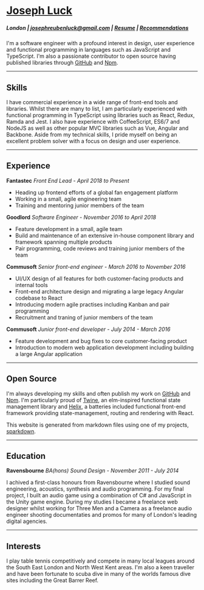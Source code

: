 # [Joseph Luck](./index)

##### London | josephreubenluck@gmail.com | [Resume](./resume) | [Recommendations](./recommendations)

I'm a software engineer with a profound interest in design, user experience and functional programming in languages such as JavaScript and TypeScript. I'm also a passionate contributor to open source having published libraries through [GitHub](https://github.com/josephluck) and [Npm](https://www.npmjs.com/~josephluck).

---

## Skills

I have commercial experience in a wide range of front-end tools and libraries. Whilst there are many to list, I am particularly experienced with functional programming in TypeScript using libraries such as React, Redux, Ramda and Jest. I also have experience with CoffeeScript, ES6/7 and NodeJS as well as other popular MVC libraries such as Vue, Angular and Backbone. Aside from my technical skills, I pride myself on being an excellent problem solver with a focus on design and user experience.

---

## Experience

**Fantastec** _Front End Lead - April 2018 to Present_

* Heading up frontend efforts of a global fan engagement platform
* Working in a small, agile engineering team
* Training and mentoring junior members of the team

**Goodlord** _Software Engineer - November 2016 to April 2018_

* Feature development in a small, agile team
* Build and maintenance of an extensive in-house component library and framework spanning multiple products
* Pair programming, code reviews and training junior members of the team

**Commusoft** _Senior front-end engineer - March 2016 to November 2016_

* UI/UX design of all features for both customer-facing products and internal tools
* Front-end architecture design and migrating a large legacy Angular codebase to React
* Introducing modern agile practises including Kanban and pair programming
* Recruitment and traning of junior members of the team

**Commusoft** _Junior front-end developer - July 2014 - March 2016_

* Feature development and bug fixes to core customer-facing product
* Introduction to modern web application development including building a large Angular application

---

## Open Source

I'm always developing my skills and often publish my work on [GitHub](https://github.com/josephluck) and [Npm](https://npmjs.com/~josephluck). I'm particularly proud of [Twine](https://github.com/josephluck/twine), an elm-inspired functional state management library and [Helix](https://github.com/josephluck/helix), a batteries included functional front-end framework providing state-management, routing and rendering with React.

This website is generated from markdown files using one of my projects, [sparkdown](https://github.com/josephluck/sparkdown).

---

## Education

**Ravensbourne** _BA(hons) Sound Design - November 2011 - July 2014_

I achived a first-class honours from Ravensbourne where I studied sound engineering, acoustics, synthesis and audio programming. For my final project, I built an audio game using a combination of C# and JavaScript in the Unity game engine. During my studies I became a freelance web designer whilst working for Three Men and a Camera as a freelance audio engineer shooting documentaties and promos for many of London's leading digital agencies.

---

## Interests

I play table tennis competitively and compete in many local leagues around the South East London and North West Kent areas. I'm also a keen traveller and have been fortunate to scuba dive in many of the worlds famous dive sites including the Great Barrer Reef.
